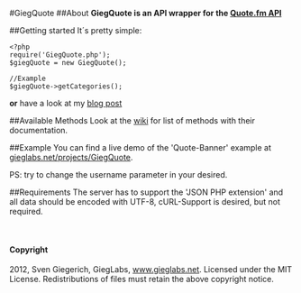 #GiegQuote
##About
**GiegQuote is an API wrapper for the [Quote.fm API](https://quote.fm/labs)**

##Getting started
It´s pretty simple:
	
	<?php
	require('GiegQuote.php');
	$giegQuote = new GiegQuote();
	
	//Example
	$giegQuote->getCategories();
	
**or** have a look at my [blog post](http://gieglabs.net/index.php/blog/quote_fm-api)
	
##Available Methods
Look at the [wiki](https://github.com/svengiegerich/GiegQuote/wiki) for list of methods with their documentation.

##Example
You can find a live demo of the 'Quote-Banner' example at [gieglabs.net/projects/GiegQuote](http://gieglabs.net/projects/quote-banner/index.php?username=martinwolf).</p> 
PS: try to change the username parameter in your desired.
	
##Requirements
The server has to support the 'JSON PHP extension' and all data should be encoded with UTF-8, cURL-Support is desired, but not required.

<br />

#### Copyright
2012, Sven Giegerich, GiegLabs, www.gieglabs.net. Licensed under the MIT License. Redistributions of files must retain the above copyright notice.